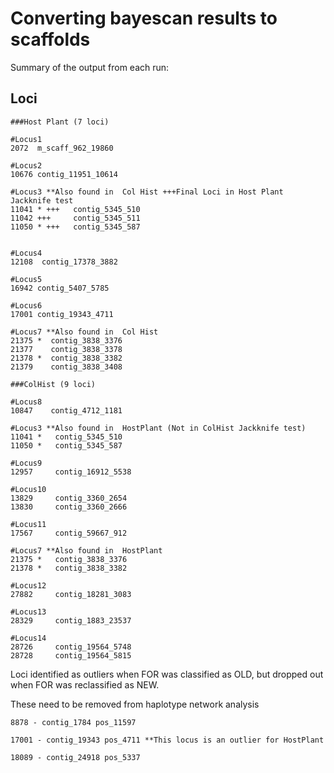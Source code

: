 # Converting bayescan results to scaffolds


Summary of the output from each run: 

## Loci
```
###Host Plant (7 loci)

#Locus1
2072  m_scaff_962_19860

#Locus2
10676 contig_11951_10614

#Locus3 **Also found in  Col Hist +++Final Loci in Host Plant Jackknife test
11041 * +++   contig_5345_510
11042 +++     contig_5345_511
11050 * +++   contig_5345_587


#Locus4
12108  contig_17378_3882

#Locus5
16942 contig_5407_5785

#Locus6
17001 contig_19343_4711

#Locus7 **Also found in  Col Hist
21375 *  contig_3838_3376
21377    contig_3838_3378
21378 *  contig_3838_3382
21379    contig_3838_3408

###ColHist (9 loci)

#Locus8
10847    contig_4712_1181

#Locus3 **Also found in  HostPlant (Not in ColHist Jackknife test)
11041 *   contig_5345_510
11050 *   contig_5345_587

#Locus9
12957     contig_16912_5538

#Locus10
13829     contig_3360_2654
13830     contig_3360_2666

#Locus11
17567     contig_59667_912

#Locus7 **Also found in  HostPlant
21375 *   contig_3838_3376
21378 *   contig_3838_3382

#Locus12
27882     contig_18281_3083

#Locus13
28329     contig_1883_23537

#Locus14
28726     contig_19564_5748
28728     contig_19564_5815

```

Loci identified as outliers when FOR was classified as OLD, but dropped out when FOR was reclassified as NEW. 

These need to be removed from haplotype network analysis

```
8878 - contig_1784 pos_11597

17001 - contig_19343 pos_4711 **This locus is an outlier for HostPlant

18089 - contig_24918 pos_5337
```
